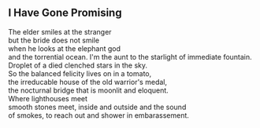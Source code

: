 I Have Gone Promising
---------------------
The elder smiles at the stranger  
but the bride does not smile  
when he looks at the elephant god  
and the torrential ocean. I'm the aunt to the starlight of immediate fountain.  
Droplet of a died clenched stars in the sky.  
So the balanced felicity lives on in a tomato,  
the irreducable house of the old warrior's medal,  
the nocturnal bridge that is moonlit and eloquent.  
Where lighthouses meet  
smooth stones meet, inside and outside and the sound  
of smokes, to reach out and shower in embarassement.  

